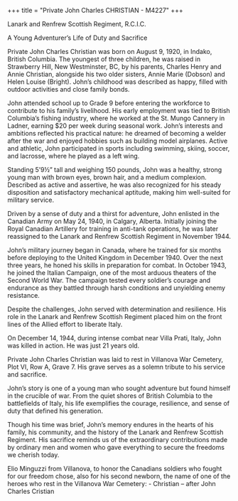 +++
title = "Private John Charles CHRISTIAN - M4227"
+++

Lanark and Renfrew Scottish Regiment, R.C.I.C.

A Young Adventurer’s Life of Duty and Sacrifice

Private John Charles Christian was born on August 9, 1920, in Indako, British Columbia. The youngest of three children, he was raised in Strawberry Hill, New Westminster, BC, by his parents, Charles Henry and Annie Christian, alongside his two older sisters, Annie Marie (Dobson) and Helen Louise (Bright). 
John’s childhood was described as happy, filled with outdoor activities and close family bonds.

John attended school up to Grade 9 before entering the workforce to contribute to his family’s livelihood. His early employment was tied to British Columbia’s fishing industry, where he worked at the St. Mungo Cannery in Ladner, earning $20 per week during seasonal work. 
John’s interests and ambitions reflected his practical nature: he dreamed of becoming a welder after the war and enjoyed hobbies such as building model airplanes. Active and athletic, John participated in sports including swimming, skiing, soccer, and lacrosse, where he played as a left wing.

Standing 5’9½” tall and weighing 150 pounds, John was a healthy, strong young man with brown eyes, brown hair, and a medium complexion. Described as active and assertive, he was also recognized for his steady disposition and satisfactory mechanical aptitude, making him well-suited for military service.

Driven by a sense of duty and a thirst for adventure, John enlisted in the Canadian Army on May 24, 1940, in Calgary, Alberta. 
Initially joining the Royal Canadian Artillery for training in anti-tank operations, he was later reassigned to the Lanark and Renfrew Scottish Regiment in November 1944.

John’s military journey began in Canada, where he trained for six months before deploying to the United Kingdom in December 1940. Over the next three years, he honed his skills in preparation for combat. 
In October 1943, he joined the Italian Campaign, one of the most arduous theaters of the Second World War. The campaign tested every soldier’s courage and endurance as they battled through harsh conditions and unyielding enemy resistance.

Despite the challenges, John served with determination and resilience. His role in the Lanark and Renfrew Scottish Regiment placed him on the front lines of the Allied effort to liberate Italy.

On December 14, 1944, during intense combat near Villa  Prati, Italy, John was killed in action. He was just 21 years old.

Private John Charles Christian was laid to rest in Villanova War Cemetery, Plot VI, Row A, Grave 7. His grave serves as a solemn tribute to his service and sacrifice.

John’s story is one of a young man who sought adventure but found himself in the crucible of war. 
From the quiet shores of British Columbia to the battlefields of Italy, his life exemplifies the courage, resilience, and sense of duty that defined his generation.

Though his time was brief, John’s memory endures in the hearts of his family, his community, and the history of the Lanark and Renfrew Scottish Regiment. 
His sacrifice reminds us of the extraordinary contributions made by ordinary men and women who gave everything to secure the freedoms we cherish today.

Elio Minguzzi from Villanova, to honor the Canadians soldiers who fought for our freedom chose, also for his second newborn, the name of one of the heroes who rest in the Villanova War Cemetery: - Christian – after John Charles Cristian

